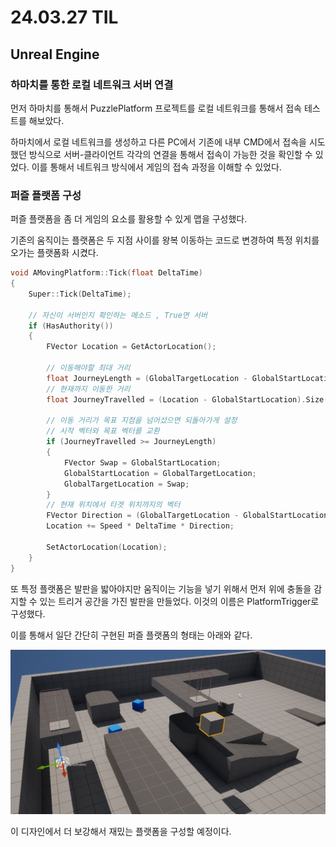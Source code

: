 # 24.03.27 TIL

## Unreal Engine

### 하마치를 통한 로컬 네트워크 서버 연결

먼저 하마치를 통해서 PuzzlePlatform 프로젝트를 로컬 네트워크를 통해서 접속 테스트를 해보았다.

하마치에서 로컬 네트워크를 생성하고 다른 PC에서 기존에 내부 CMD에서 접속을 시도했던 방식으로 서버-클라이언트 각각의 연결을 통해서 접속이 가능한 것을 확인할 수 있었다. 이를 통해서 네트워크 방식에서 게임의 접속 과정을 이해할 수 있었다.

### 퍼즐 플랫폼 구성

퍼즐 플랫폼을 좀 더 게임의 요소를 활용할 수 있게 맵을 구성했다.

기존의 움직이는 플랫폼은 두 지점 사이를 왕복 이동하는 코드로 변경하여 특정 위치를 오가는 플랫폼화 시켰다.

```C++
void AMovingPlatform::Tick(float DeltaTime)
{
    Super::Tick(DeltaTime);

    // 자신이 서버인지 확인하는 메소드 , True면 서버
    if (HasAuthority())
    {
        FVector Location = GetActorLocation();

        // 이동해야할 최대 거리
        float JourneyLength = (GlobalTargetLocation - GlobalStartLocation).Size();
        // 현재까지 이동한 거리
        float JourneyTravelled = (Location - GlobalStartLocation).Size();

        // 이동 거리가 목표 지점을 넘어섰으면 되돌아가게 설정
        // 시작 벡터와 목표 벡터를 교환
        if (JourneyTravelled >= JourneyLength)
        {
            FVector Swap = GlobalStartLocation;
            GlobalStartLocation = GlobalTargetLocation;
            GlobalTargetLocation = Swap;
        }
        // 현재 위치에서 타겟 위치까지의 벡터
        FVector Direction = (GlobalTargetLocation - GlobalStartLocation).GetSafeNormal();
        Location += Speed * DeltaTime * Direction;

        SetActorLocation(Location);
    }
}
```

또 특정 플랫폼은 발판을 밟아야지만 움직이는 기능을 넣기 위해서 먼저 위에 충돌을 감지할 수 있는 트리거 공간을 가진 발판을 만들었다. 이것의 이름은 PlatformTrigger로 구성했다.

이를 통해서 일단 간단히 구현된 퍼즐 플랫폼의 형태는 아래와 같다.

![5](/Assets/Images/Unreal/실습/PuzzlePlatforms/5.png)

이 디자인에서 더 보강해서 재밌는 플랫폼을 구성할 예정이다.
